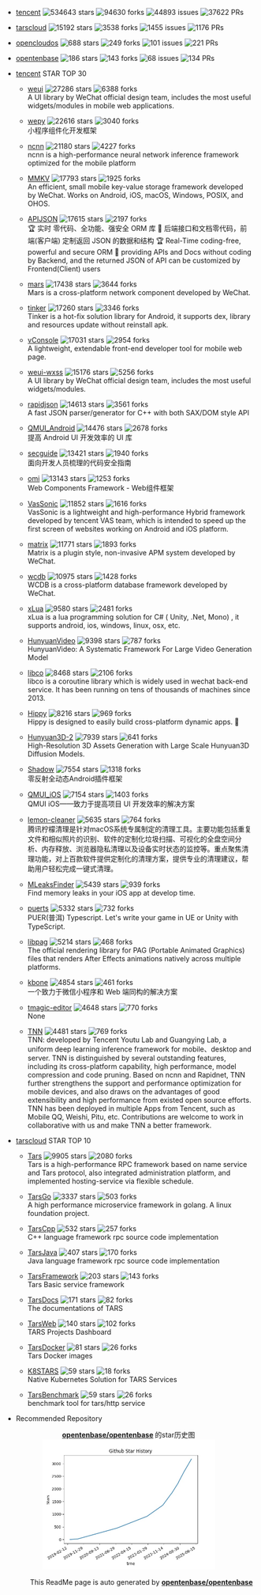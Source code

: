 
+ [tencent](https://github.com/tencent)
![534643 stars](https://img.shields.io/badge/Stars-534643-green)
![94630 forks](https://img.shields.io/badge/Forks-94630-green)
![44893 issues](https://img.shields.io/badge/Issues-44893-green)
![37622 PRs](https://img.shields.io/badge/PRs-37622-green)

+ [tarscloud](https://github.com/tarscloud)
![15192 stars](https://img.shields.io/badge/Stars-15192-green)
![3538 forks](https://img.shields.io/badge/Forks-3538-green)
![1455 issues](https://img.shields.io/badge/Issues-1455-green)
![1176 PRs](https://img.shields.io/badge/PRs-1176-green)

+ [opencloudos](https://github.com/opencloudos)
![688 stars](https://img.shields.io/badge/Stars-688-green)
![249 forks](https://img.shields.io/badge/Forks-249-green)
![101 issues](https://img.shields.io/badge/Issues-101-green)
![221 PRs](https://img.shields.io/badge/PRs-221-green)

+ [opentenbase](https://github.com/opentenbase)
![186 stars](https://img.shields.io/badge/Stars-186-green)
![143 forks](https://img.shields.io/badge/Forks-143-green)
![68 issues](https://img.shields.io/badge/Issues-68-green)
![134 PRs](https://img.shields.io/badge/PRs-134-green)



+ [tencent](https://github.com/tencent) STAR TOP 30
    
    + [weui](https://github.com/tencent/weui) 
    ![27286 stars](https://img.shields.io/badge/Stars-27286-green)
    ![6388 forks](https://img.shields.io/badge/Forks-6388-green)  
    A UI library by WeChat official design team, includes the most useful widgets/modules in mobile web applications.
    
    + [wepy](https://github.com/tencent/wepy) 
    ![22616 stars](https://img.shields.io/badge/Stars-22616-green)
    ![3040 forks](https://img.shields.io/badge/Forks-3040-green)  
    小程序组件化开发框架
    
    + [ncnn](https://github.com/tencent/ncnn) 
    ![21180 stars](https://img.shields.io/badge/Stars-21180-green)
    ![4227 forks](https://img.shields.io/badge/Forks-4227-green)  
    ncnn is a high-performance neural network inference framework optimized for the mobile platform
    
    + [MMKV](https://github.com/tencent/MMKV) 
    ![17793 stars](https://img.shields.io/badge/Stars-17793-green)
    ![1925 forks](https://img.shields.io/badge/Forks-1925-green)  
    An efficient, small mobile key-value storage framework developed by WeChat. Works on Android, iOS, macOS, Windows, POSIX, and OHOS.
    
    + [APIJSON](https://github.com/tencent/APIJSON) 
    ![17615 stars](https://img.shields.io/badge/Stars-17615-green)
    ![2197 forks](https://img.shields.io/badge/Forks-2197-green)  
    🏆 实时 零代码、全功能、强安全 ORM 库 🚀 后端接口和文档零代码，前端(客户端) 定制返回 JSON 的数据和结构 🏆 Real-Time coding-free, powerful and secure ORM 🚀  providing APIs and Docs without coding by Backend, and the returned JSON of API can be customized by Frontend(Client) users
    
    + [mars](https://github.com/tencent/mars) 
    ![17438 stars](https://img.shields.io/badge/Stars-17438-green)
    ![3644 forks](https://img.shields.io/badge/Forks-3644-green)  
    Mars is a cross-platform network component  developed by WeChat.
    
    + [tinker](https://github.com/tencent/tinker) 
    ![17260 stars](https://img.shields.io/badge/Stars-17260-green)
    ![3346 forks](https://img.shields.io/badge/Forks-3346-green)  
    Tinker is a hot-fix solution library for Android, it supports dex, library and resources update without reinstall apk.
    
    + [vConsole](https://github.com/tencent/vConsole) 
    ![17031 stars](https://img.shields.io/badge/Stars-17031-green)
    ![2954 forks](https://img.shields.io/badge/Forks-2954-green)  
    A lightweight, extendable front-end developer tool for mobile web page.
    
    + [weui-wxss](https://github.com/tencent/weui-wxss) 
    ![15176 stars](https://img.shields.io/badge/Stars-15176-green)
    ![5256 forks](https://img.shields.io/badge/Forks-5256-green)  
    A UI library by WeChat official design team, includes the most useful widgets/modules.
    
    + [rapidjson](https://github.com/tencent/rapidjson) 
    ![14613 stars](https://img.shields.io/badge/Stars-14613-green)
    ![3561 forks](https://img.shields.io/badge/Forks-3561-green)  
    A fast JSON parser/generator for C++ with both SAX/DOM style API
    
    + [QMUI_Android](https://github.com/tencent/QMUI_Android) 
    ![14476 stars](https://img.shields.io/badge/Stars-14476-green)
    ![2678 forks](https://img.shields.io/badge/Forks-2678-green)  
    提高 Android UI 开发效率的 UI 库
    
    + [secguide](https://github.com/tencent/secguide) 
    ![13421 stars](https://img.shields.io/badge/Stars-13421-green)
    ![1940 forks](https://img.shields.io/badge/Forks-1940-green)  
    面向开发人员梳理的代码安全指南
    
    + [omi](https://github.com/tencent/omi) 
    ![13143 stars](https://img.shields.io/badge/Stars-13143-green)
    ![1253 forks](https://img.shields.io/badge/Forks-1253-green)  
    Web Components Framework - Web组件框架
    
    + [VasSonic](https://github.com/tencent/VasSonic) 
    ![11852 stars](https://img.shields.io/badge/Stars-11852-green)
    ![1616 forks](https://img.shields.io/badge/Forks-1616-green)  
    VasSonic is a lightweight and high-performance Hybrid framework developed by tencent VAS team, which is intended to speed up the first screen of websites working on Android and iOS platform. 
    
    + [matrix](https://github.com/tencent/matrix) 
    ![11771 stars](https://img.shields.io/badge/Stars-11771-green)
    ![1893 forks](https://img.shields.io/badge/Forks-1893-green)  
    Matrix is a plugin style, non-invasive APM system developed by WeChat.
    
    + [wcdb](https://github.com/tencent/wcdb) 
    ![10975 stars](https://img.shields.io/badge/Stars-10975-green)
    ![1428 forks](https://img.shields.io/badge/Forks-1428-green)  
    WCDB is a cross-platform database framework developed by WeChat.
    
    + [xLua](https://github.com/tencent/xLua) 
    ![9580 stars](https://img.shields.io/badge/Stars-9580-green)
    ![2481 forks](https://img.shields.io/badge/Forks-2481-green)  
    xLua is a lua programming solution for  C# ( Unity, .Net, Mono) , it supports android, ios, windows, linux, osx, etc.
    
    + [HunyuanVideo](https://github.com/tencent/HunyuanVideo) 
    ![9398 stars](https://img.shields.io/badge/Stars-9398-green)
    ![787 forks](https://img.shields.io/badge/Forks-787-green)  
    HunyuanVideo: A Systematic Framework For Large Video Generation Model
    
    + [libco](https://github.com/tencent/libco) 
    ![8468 stars](https://img.shields.io/badge/Stars-8468-green)
    ![2106 forks](https://img.shields.io/badge/Forks-2106-green)  
    libco is a coroutine library which is widely used in wechat  back-end service. It has been running on tens of thousands of machines since 2013.
    
    + [Hippy](https://github.com/tencent/Hippy) 
    ![8216 stars](https://img.shields.io/badge/Stars-8216-green)
    ![969 forks](https://img.shields.io/badge/Forks-969-green)  
    Hippy is designed to easily build cross-platform dynamic apps. 👏
    
    + [Hunyuan3D-2](https://github.com/tencent/Hunyuan3D-2) 
    ![7939 stars](https://img.shields.io/badge/Stars-7939-green)
    ![641 forks](https://img.shields.io/badge/Forks-641-green)  
    High-Resolution 3D Assets Generation with Large Scale Hunyuan3D Diffusion Models.
    
    + [Shadow](https://github.com/tencent/Shadow) 
    ![7554 stars](https://img.shields.io/badge/Stars-7554-green)
    ![1318 forks](https://img.shields.io/badge/Forks-1318-green)  
    零反射全动态Android插件框架
    
    + [QMUI_iOS](https://github.com/tencent/QMUI_iOS) 
    ![7154 stars](https://img.shields.io/badge/Stars-7154-green)
    ![1403 forks](https://img.shields.io/badge/Forks-1403-green)  
    QMUI iOS——致力于提高项目 UI 开发效率的解决方案
    
    + [lemon-cleaner](https://github.com/tencent/lemon-cleaner) 
    ![5635 stars](https://img.shields.io/badge/Stars-5635-green)
    ![764 forks](https://img.shields.io/badge/Forks-764-green)  
    腾讯柠檬清理是针对macOS系统专属制定的清理工具。主要功能包括重复文件和相似照片的识别、软件的定制化垃圾扫描、可视化的全盘空间分析、内存释放、浏览器隐私清理以及设备实时状态的监控等。重点聚焦清理功能，对上百款软件提供定制化的清理方案，提供专业的清理建议，帮助用户轻松完成一键式清理。
    
    + [MLeaksFinder](https://github.com/tencent/MLeaksFinder) 
    ![5439 stars](https://img.shields.io/badge/Stars-5439-green)
    ![939 forks](https://img.shields.io/badge/Forks-939-green)  
    Find memory leaks in your iOS app at develop time.
    
    + [puerts](https://github.com/tencent/puerts) 
    ![5332 stars](https://img.shields.io/badge/Stars-5332-green)
    ![732 forks](https://img.shields.io/badge/Forks-732-green)  
    PUER(普洱) Typescript. Let's write your game in UE or Unity with TypeScript.
    
    + [libpag](https://github.com/tencent/libpag) 
    ![5214 stars](https://img.shields.io/badge/Stars-5214-green)
    ![468 forks](https://img.shields.io/badge/Forks-468-green)  
    The official rendering library for PAG (Portable Animated Graphics) files that renders After Effects animations natively across multiple platforms.
    
    + [kbone](https://github.com/tencent/kbone) 
    ![4854 stars](https://img.shields.io/badge/Stars-4854-green)
    ![461 forks](https://img.shields.io/badge/Forks-461-green)  
    一个致力于微信小程序和 Web 端同构的解决方案
    
    + [tmagic-editor](https://github.com/tencent/tmagic-editor) 
    ![4648 stars](https://img.shields.io/badge/Stars-4648-green)
    ![770 forks](https://img.shields.io/badge/Forks-770-green)  
    None
    
    + [TNN](https://github.com/tencent/TNN) 
    ![4481 stars](https://img.shields.io/badge/Stars-4481-green)
    ![769 forks](https://img.shields.io/badge/Forks-769-green)  
    TNN: developed by Tencent Youtu Lab and Guangying Lab, a uniform deep learning inference framework for mobile、desktop and server. TNN is distinguished by several outstanding features, including its cross-platform capability, high performance, model compression and code pruning. Based on ncnn and Rapidnet, TNN further strengthens the support and performance optimization for mobile devices, and also draws on the advantages of good extensibility and high performance from existed open source efforts. TNN has been deployed in multiple Apps from Tencent, such as Mobile QQ, Weishi, Pitu, etc. Contributions are welcome to work in collaborative with us and make TNN a better framework. 
    

+ [tarscloud](https://github.com/tarscloud) STAR TOP 10
    
    + [Tars](https://github.com/tarscloud/Tars) 
    ![9905 stars](https://img.shields.io/badge/Stars-9905-green)
    ![2080 forks](https://img.shields.io/badge/Forks-2080-green)  
    Tars is a high-performance RPC framework based on name service and Tars protocol, also integrated administration platform, and implemented hosting-service via flexible schedule.
    
    + [TarsGo](https://github.com/tarscloud/TarsGo) 
    ![3337 stars](https://img.shields.io/badge/Stars-3337-green)
    ![503 forks](https://img.shields.io/badge/Forks-503-green)  
    A  high performance microservice  framework  in golang. A linux foundation project.
    
    + [TarsCpp](https://github.com/tarscloud/TarsCpp) 
    ![532 stars](https://img.shields.io/badge/Stars-532-green)
    ![257 forks](https://img.shields.io/badge/Forks-257-green)  
    C++ language framework rpc source code implementation
    
    + [TarsJava](https://github.com/tarscloud/TarsJava) 
    ![407 stars](https://img.shields.io/badge/Stars-407-green)
    ![170 forks](https://img.shields.io/badge/Forks-170-green)  
    Java language framework rpc source code implementation
    
    + [TarsFramework](https://github.com/tarscloud/TarsFramework) 
    ![203 stars](https://img.shields.io/badge/Stars-203-green)
    ![143 forks](https://img.shields.io/badge/Forks-143-green)  
    Tars Basic service framework
    
    + [TarsDocs](https://github.com/tarscloud/TarsDocs) 
    ![171 stars](https://img.shields.io/badge/Stars-171-green)
    ![82 forks](https://img.shields.io/badge/Forks-82-green)  
    The documentations of TARS
    
    + [TarsWeb](https://github.com/tarscloud/TarsWeb) 
    ![140 stars](https://img.shields.io/badge/Stars-140-green)
    ![102 forks](https://img.shields.io/badge/Forks-102-green)  
    TARS Projects Dashboard
    
    + [TarsDocker](https://github.com/tarscloud/TarsDocker) 
    ![81 stars](https://img.shields.io/badge/Stars-81-green)
    ![26 forks](https://img.shields.io/badge/Forks-26-green)  
    Tars Docker  images
    
    + [K8STARS](https://github.com/tarscloud/K8STARS) 
    ![59 stars](https://img.shields.io/badge/Stars-59-green)
    ![18 forks](https://img.shields.io/badge/Forks-18-green)  
    Native Kubernetes  Solution for TARS Services
    
    + [TarsBenchmark](https://github.com/tarscloud/TarsBenchmark) 
    ![59 stars](https://img.shields.io/badge/Stars-59-green)
    ![26 forks](https://img.shields.io/badge/Forks-26-green)  
    benchmark tool for tars/http service
    


+ Recommended Repository  
<p align="center">
      <strong>
        <a href="https://github.com/opentenbase/opentenbase" target="_blank">opentenbase/opentenbase</a>
      </strong>  的star历史图
  <br>
  <img src="https://raw.githubusercontent.com/ButterAndButterfly/GithubTools/master/data/stars_history.jpg" width="350px"></img>    
</p>

<p align="right">
      This ReadMe page is auto generated by 
      <strong>
        <a href="https://github.com/opentenbase/opentenbase" target="_blank">opentenbase/opentenbase</a><br>
      </strong>   
</p>